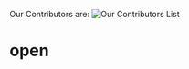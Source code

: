 Our Contributors are: 
![Our Contributors List](https://contrib.rocks/image?repo=punchkorea/open)
# open
